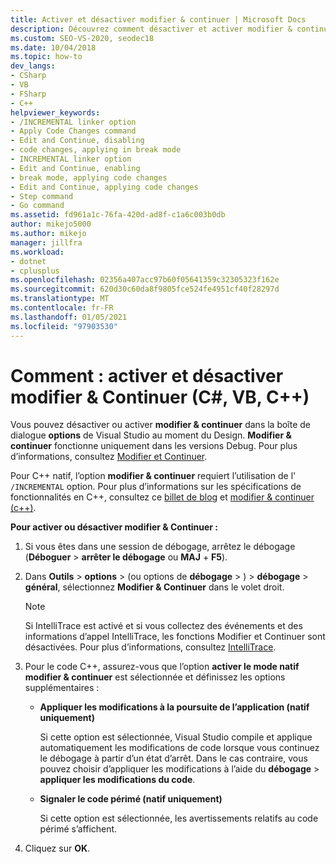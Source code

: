 ```yaml
---
title: Activer et désactiver modifier & continuer | Microsoft Docs
description: Découvrez comment désactiver et activer modifier & continuer dans les options Visual Studio au moment du Design. Modifier &amp; Continuer ne fonctionne que dans les versions Debug.
ms.custom: SEO-VS-2020, seodec18
ms.date: 10/04/2018
ms.topic: how-to
dev_langs:
- CSharp
- VB
- FSharp
- C++
helpviewer_keywords:
- /INCREMENTAL linker option
- Apply Code Changes command
- Edit and Continue, disabling
- code changes, applying in break mode
- INCREMENTAL linker option
- Edit and Continue, enabling
- break mode, applying code changes
- Edit and Continue, applying code changes
- Step command
- Go command
ms.assetid: fd961a1c-76fa-420d-ad8f-c1a6c003b0db
author: mikejo5000
ms.author: mikejo
manager: jillfra
ms.workload:
- dotnet
- cplusplus
ms.openlocfilehash: 02356a407acc97b60f05641359c32305323f162e
ms.sourcegitcommit: 620d30c60da8f9805fce524fe4951cf40f28297d
ms.translationtype: MT
ms.contentlocale: fr-FR
ms.lasthandoff: 01/05/2021
ms.locfileid: "97903530"
---
```

# <a name="how-to-enable-and-disable-edit-and-continue-c-vb-c"></a>Comment : activer et désactiver modifier & Continuer (C#, VB, C++)

Vous pouvez désactiver ou activer **modifier & continuer** dans la boîte de dialogue **options** de Visual Studio au moment du Design. **Modifier & continuer** fonctionne uniquement dans les versions Debug. Pour plus d’informations, consultez [Modifier et Continuer](../debugger/edit-and-continue.md).

Pour C++ natif, l’option **modifier & continuer** requiert l’utilisation de l' `/INCREMENTAL` option. Pour plus d’informations sur les spécifications de fonctionnalités en C++, consultez ce [billet de blog](https://devblogs.microsoft.com/cppblog/c-edit-and-continue-in-visual-studio-2015-update-3/) et [modifier & continuer (c++)](../debugger/edit-and-continue-visual-cpp.md).

**Pour activer ou désactiver modifier & Continuer :**

1. Si vous êtes dans une session de débogage, arrêtez le débogage (**Déboguer**  >  **arrêter le débogage** ou **MAJ** + **F5**).

1. Dans **Outils**  >  **options** > (ou options de **débogage**  >  ) > **débogage**  >  **général**, sélectionnez **Modifier & Continuer** dans le volet droit.

    > [!NOTE]
    > Si IntelliTrace est activé et si vous collectez des événements et des informations d’appel IntelliTrace, les fonctions Modifier et Continuer sont désactivées. Pour plus d’informations, consultez [IntelliTrace](../debugger/intellitrace.md).

1. Pour le code C++, assurez-vous que l’option **activer le mode natif modifier & continuer** est sélectionnée et définissez les options supplémentaires :
    - **Appliquer les modifications à la poursuite de l’application (natif uniquement)**

      Si cette option est sélectionnée, Visual Studio compile et applique automatiquement les modifications de code lorsque vous continuez le débogage à partir d’un état d’arrêt. Dans le cas contraire, vous pouvez choisir d’appliquer les modifications à l’aide du **débogage**  >  **appliquer les modifications du code**.

    - **Signaler le code périmé (natif uniquement)**

      Si cette option est sélectionnée, les avertissements relatifs au code périmé s’affichent.

1. Cliquez sur **OK**.
